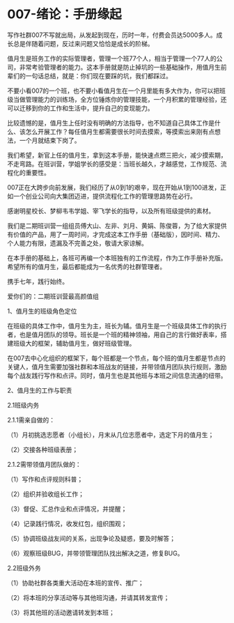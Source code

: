 # 007-绪论：手册缘起

写作社群007不写就出局，从发起到现在，历时一年，付费会员达5000多人。成长总是伴随着问题，反过来问题又恰恰是成长的阶梯。


值月生是班务工作的实际管理者，管理一个班77个人，相当于管理一个77人的公司，非常考验管理者的能力。这本手册就是防止掉坑的一些基础操作，用值月生前辈们的一句话总结，就是：你们现在要踩的坑，我们都踩过。


不要小看007的一个班，也不要小看值月生在一个月里能有多大作为，你可以把班级当做管理能力的训练场，全方位锤炼你的管理技能，一个月积累的管理经验，还可以迁移到你的工作和生活中，提升自己的变现能力。


比较遗憾的是，值月生上任时没有明确的方法指导，也不知道自己具体工作是什么、该怎么开展工作？每任值月生都需要很长时间去摸索，等摸索出来刚有点想法，一个月就结束下岗了。


我们希望，新官上任的值月生，拿到这本手册，能快速点燃三把火，减少摸索期，不走弯路。在班训营，学姐学长的感受是：当班长越久，才越感觉，工作规范、流程化的重要性。


007正在大跨步向前发展，我们经历了从0到1的艰辛，现在开始从1到100进发，正如一个创业公司向大集团迈进，提供流程化工作的管理思路势在必行。


感谢明星校长、梦柳韦韦学姐、宰飞学长的指导，以及所有班级提供的素材。


我们是二期班训营一组组员傅大山、左非、刘月、黄娟、陈俊蓉，为了给大家提供有价值的产品，用了一周时间，才完成这本工作手册（基础版），因时间、精力、个人能力有限，遗漏及不完善之处，敬请大家谅解。


在本手册的基础上，各班可再编一个本班独有的工作流程，作为工作手册补充版。希望所有的值月生，最后都能成为一名优秀的社群管理者。


携手七年，践行始终。   


爱你们的：二期班训营最高颜值组


1、值月生的班级角色定位

在班级的具体工作中，值月生为主，班长为辅。值月生是一个班级具体工作的执行者，也是值月团队的领导。班长是一个班的精神领袖，用自己的言行做好表率，搭建班级大的框架，辅助值月生，做好班级管理。

在007去中心化组织的框架下，每个班都是一个节点，每个班的值月生都是节点的关键人，值月生需要加强社群和本班战友的链接，并带领值月团队执行规则，激励每个战友践行写作和点评。同时，值月生也是其他班与本班之间信息流通的纽带。



2、值月生的工作与职责


2.1班级内务

2.1.1需亲自做的：

（1）月初挑选志愿者（小组长），月末从几位志愿者中，选定下月的值月生；

（2）交接各种班级表册；


2.1.2需带领值月团队做的：

（1）写作和点评规则科普；

（2）组织并验收组长工作；

（3）督促、汇总作业和点评情况，并提醒；

（4）记录践行情况，收发红包，组织围观；

（5）协调班级战友间的关系，出现争论及疑惑，要及时解答；

（6）观察班级BUG，并带领管理团队找出解决之道，修复BUG。


2.2班级外务

（1）协助社群各类重大活动在本班的宣传、推广；

（2）将本班的分享活动等与其他班沟通，并请其转发宣传；

（3）将其他班的活动邀请转发到本班；

